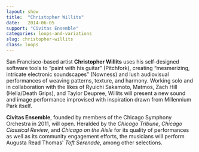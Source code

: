 ```yaml
---
layout: show
title:  "Christopher Willits"
date:   2014-06-05
support: "Civitas Ensemble"
categories: loops-and-variations
slug: christopher-willits
class: loops
---
```


San Francisco-based artist **Christopher Willits** uses his self-designed software tools to “paint with his guitar” (Pitchfork), creating “mesmerizing, intricate electronic soundscapes” (Nowness) and lush audiovisual performances of weaving patterns, texture, and harmony. Working solo and in collaboration with the likes of Ryuichi Sakamoto, Matmos, Zach Hill (Hella/Death Grips), and Taylor Deupree, Willits will present a new sound and image performance improvised with inspiration drawn from Millennium Park itself.

**Civitas Ensemble**, founded by members of the Chicago Symphony Orchestra in 2011, will open. Heralded by the *Chicago Tribune*, *Chicago Classical Review*, and *Chicago on the Aisle* for its quality of performances as well as its community engagement efforts, the musicians will perform Augusta Read Thomas' *Toft Serenade*, among other selections.